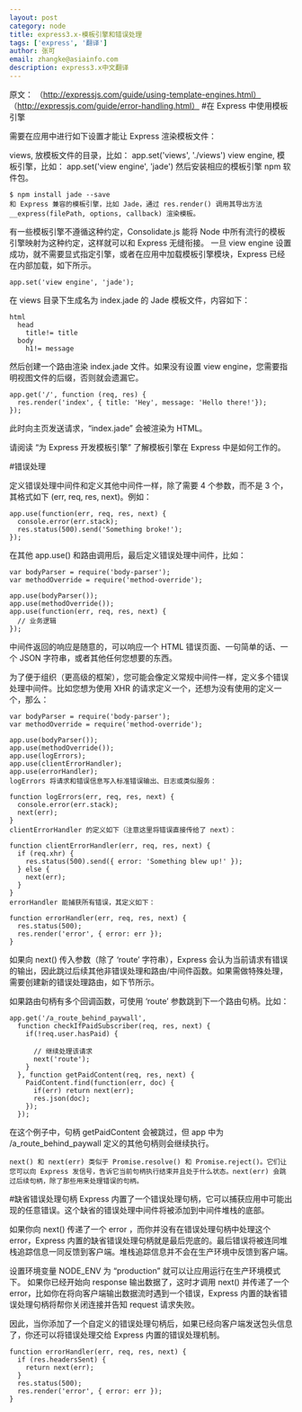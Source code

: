 ```yaml
---
layout: post
category: node
title: express3.x-模板引擎和错误处理
tags: ['express', '翻译']
author: 张可
email: zhangke@asiainfo.com
description: express3.x中文翻译
---
```

原文：
（http://expressjs.com/guide/using-template-engines.html）
（http://expressjs.com/guide/error-handling.html）
#在 Express 中使用模板引擎

需要在应用中进行如下设置才能让 Express 渲染模板文件：

views, 放模板文件的目录，比如： app.set('views', './views')
view engine, 模板引擎，比如： app.set('view engine', 'jade')
然后安装相应的模板引擎 npm 软件包。
	
	$ npm install jade --save
	和 Express 兼容的模板引擎，比如 Jade，通过 res.render() 调用其导出方法 __express(filePath, options, callback) 渲染模板。

有一些模板引擎不遵循这种约定，Consolidate.js 能将 Node 中所有流行的模板引擎映射为这种约定，这样就可以和 Express 无缝衔接。
一旦 view engine 设置成功，就不需要显式指定引擎，或者在应用中加载模板引擎模块，Express 已经在内部加载，如下所示。

	app.set('view engine', 'jade');
在 views 目录下生成名为 index.jade 的 Jade 模板文件，内容如下：

	html
	  head
	    title!= title
	  body
	    h1!= message
然后创建一个路由渲染 index.jade 文件。如果没有设置 view engine，您需要指明视图文件的后缀，否则就会遗漏它。

	app.get('/', function (req, res) {
	  res.render('index', { title: 'Hey', message: 'Hello there!'});
	});
此时向主页发送请求，“index.jade” 会被渲染为 HTML。

请阅读 “为 Express 开发模板引擎” 了解模板引擎在 Express 中是如何工作的。

#错误处理

定义错误处理中间件和定义其他中间件一样，除了需要 4 个参数，而不是 3 个，其格式如下 (err, req, res, next)。例如：
	
	app.use(function(err, req, res, next) {
	  console.error(err.stack);
	  res.status(500).send('Something broke!');
	});
在其他 app.use() 和路由调用后，最后定义错误处理中间件，比如：
	
	var bodyParser = require('body-parser');
	var methodOverride = require('method-override');
	
	app.use(bodyParser());
	app.use(methodOverride());
	app.use(function(err, req, res, next) {
	  // 业务逻辑
	});
中间件返回的响应是随意的，可以响应一个 HTML 错误页面、一句简单的话、一个 JSON 字符串，或者其他任何您想要的东西。

为了便于组织（更高级的框架），您可能会像定义常规中间件一样，定义多个错误处理中间件。比如您想为使用 XHR 的请求定义一个，还想为没有使用的定义一个，那么：
	
	var bodyParser = require('body-parser');
	var methodOverride = require('method-override');
	
	app.use(bodyParser());
	app.use(methodOverride());
	app.use(logErrors);
	app.use(clientErrorHandler);
	app.use(errorHandler);
	logErrors 将请求和错误信息写入标准错误输出、日志或类似服务：
	
	function logErrors(err, req, res, next) {
	  console.error(err.stack);
	  next(err);
	}
	clientErrorHandler 的定义如下（注意这里将错误直接传给了 next）：
	
	function clientErrorHandler(err, req, res, next) {
	  if (req.xhr) {
	    res.status(500).send({ error: 'Something blew up!' });
	  } else {
	    next(err);
	  }
	}
	errorHandler 能捕获所有错误，其定义如下：
	
	function errorHandler(err, req, res, next) {
	  res.status(500);
	  res.render('error', { error: err });
	}
如果向 next() 传入参数（除了 ‘route’ 字符串），Express 会认为当前请求有错误的输出，因此跳过后续其他非错误处理和路由/中间件函数。如果需做特殊处理，需要创建新的错误处理路由，如下节所示。

如果路由句柄有多个回调函数，可使用 ‘route’ 参数跳到下一个路由句柄。比如：
	
	app.get('/a_route_behind_paywall', 
	  function checkIfPaidSubscriber(req, res, next) {
	    if(!req.user.hasPaid) { 
	    
	      // 继续处理该请求
	      next('route');
	    }
	  }, function getPaidContent(req, res, next) {
	    PaidContent.find(function(err, doc) {
	      if(err) return next(err);
	      res.json(doc);
	    });
	  });
在这个例子中，句柄 getPaidContent 会被跳过，但 app 中为 /a_route_behind_paywall 定义的其他句柄则会继续执行。
	
	next() 和 next(err) 类似于 Promise.resolve() 和 Promise.reject()。它们让您可以向 Express 发信号，告诉它当前句柄执行结束并且处于什么状态。next(err) 会跳过后续句柄，除了那些用来处理错误的句柄。
#缺省错误处理句柄
Express 内置了一个错误处理句柄，它可以捕获应用中可能出现的任意错误。这个缺省的错误处理中间件将被添加到中间件堆栈的底部。

如果你向 next() 传递了一个 error ，而你并没有在错误处理句柄中处理这个 error，Express 内置的缺省错误处理句柄就是最后兜底的。最后错误将被连同堆栈追踪信息一同反馈到客户端。堆栈追踪信息并不会在生产环境中反馈到客户端。

设置环境变量 NODE_ENV 为 “production” 就可以让应用运行在生产环境模式下。
如果你已经开始向 response 输出数据了，这时才调用 next() 并传递了一个 error，比如你在将向客户端输出数据流时遇到一个错误，Express 内置的缺省错误处理句柄将帮你关闭连接并告知 request 请求失败。

因此，当你添加了一个自定义的错误处理句柄后，如果已经向客户端发送包头信息了，你还可以将错误处理交给 Express 内置的错误处理机制。
	
	function errorHandler(err, req, res, next) {
	  if (res.headersSent) {
	    return next(err);
	  }
	  res.status(500);
	  res.render('error', { error: err });
	}
